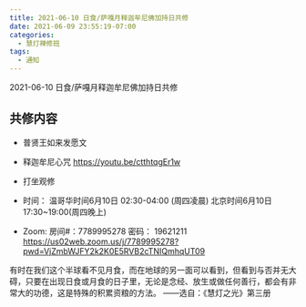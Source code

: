 ```yaml
---
title: 2021-06-10 日食/萨嘎月释迦牟尼佛加持日共修
date: 2021-06-09 23:55:19-07:00
categories:
  - 慧灯禅修班
tags:
  - 通知
---
```

2021-06-10 日食/萨嘎月释迦牟尼佛加持日共修

## 共修内容

- 普贤王如来发愿文
- 释迦牟尼心咒 <https://youtu.be/ctthtqgEr1w>
- 打坐观修 

- 时间：
温哥华时间6月10日 02:30-04:00 (周四凌晨)
北京时间6月10日 17:30~19:00(周四晚上)

- Zoom: 
房间#：7789995278 
密码： 19621211
https://us02web.zoom.us/j/7789995278?pwd=VjZmbWJFY2k2K0E5RVB2cTNIQmhqUT09

有时在我们这个半球看不见月食，而在地球的另一面可以看到，但看到与否并无大碍，只要在出现日食或月食的日子里，无论是念经、放生或做任何善行，都会有非常大的功德，这是特殊的积累资粮的方法。
——选自：《慧灯之光》第三册